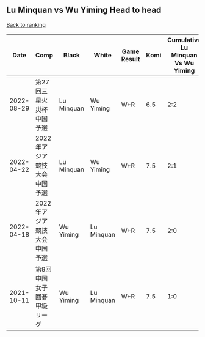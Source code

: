 ## Lu Minquan vs Wu Yiming Head to head

[Back to ranking](../../index.md)




| **Date** | **Comp** | **Black** | **White** | **Game Result** | **Komi** | **Cumulative Lu Minquan Vs Wu Yiming** | **Lu Minquan Streak** | **Wu Yiming Streak** | 
| --- | --- | --- | --- | --- | --- | --- | --- | --- |
| 2022-08-29 | 第27回三星火災杯中国予選 | Lu Minquan | Wu Yiming | W+R | 6.5 | 2:2 | 0 | 2 | 
| 2022-04-22 | 2022年アジア競技大会中国予選 | Lu Minquan | Wu Yiming | W+R | 7.5 | 2:1 | 0 | 1 | 
| 2022-04-18 | 2022年アジア競技大会中国予選 | Wu Yiming | Lu Minquan | W+R | 7.5 | 2:0 | 2 | 0 | 
| 2021-10-11 | 第9回中国女子囲碁甲級リーグ | Wu Yiming | Lu Minquan | W+R | 7.5 | 1:0 | 1 | 0 |




